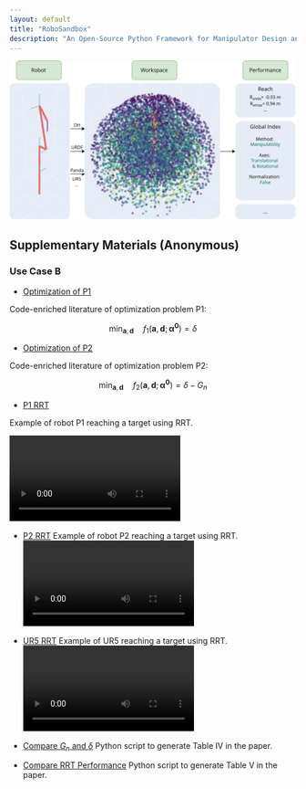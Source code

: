```yaml
---
layout: default
title: "RoboSandbox"
description: "An Open-Source Python Framework for Manipulator Design and Analysis"
---
```


<script id="MathJax-script" async
  src="https://cdn.jsdelivr.net/npm/mathjax@3/es5/tex-mml-chtml.js">
</script>


![Cover Image](images/callout.svg)

## Supplementary Materials (Anonymous)

### Use Case B

- [Optimization of P1](docs/optimization_p1.html)

Code-enriched literature of optimization problem P1:

$$
\min_{\mathbf{a}, \mathbf{d}}\quad f_{1}(\mathbf{a}, \mathbf{d}; \boldsymbol{\alpha^0}) = \delta
$$

- [Optimization of P2](docs/optimization_p2.html)

Code-enriched literature of optimization problem P2:

$$
\min_{\mathbf{a}, \mathbf{d}}\quad f_{2}(\mathbf{a}, \mathbf{d}; \boldsymbol{\alpha^0}) = \delta - G_{n}
$$

- [P1 RRT](docs/example_rrt_p1.html)

Example of robot P1 reaching a target using RRT.

![RRT P1](images/rrt_p1.mp4)

- [P2 RRT](docs/example_rrt_p2.html)
Example of robot P2 reaching a target using RRT.
![RRT P2](images/rrt_p2.mp4)

- [UR5 RRT](docs/example_rrt_ur5.html)
Example of UR5 reaching a target using RRT.
![RRT UR5](images/rrt_ur5.mp4)


- [Compare $G_n$ and $\delta$](docs/table_iv.html)
Python script to generate Table IV in the paper.

- [Compare RRT Performance](docs/table_v.html)
Python script to generate Table V in the paper.
